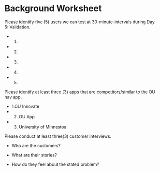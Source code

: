# Background Worksheet

Please identify five (5) users we can test at 30-minute-intervals during Day 5: Validation.

* 1.
* 2.
* 3.
* 4.
* 5.

Please identify at least three (3) apps that are competitors/similar to the OU nav app.

* 1.OU Innovate
* 2. OU App
* 3. University of Minnestoa

Please conduct at least three(3) customer interviews.

* Who are the customers?

* What are their stories?
* How do they feel about the stated problem?
